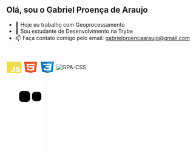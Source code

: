 ## Olá, sou o Gabriel Proença de Araujo 
- 🔭 Hoje eu trabalho com Geoprocessamento
- 🌱 Sou estudante de Desenvolvimento na Trybe
- 📫 Faça contato comigo pelo email: gabrielproencaaraujo@gmail.com
<br> 
 <div> 
        <a href="https://github.com/GPA1992"></a>
        <img height="180em" src="https://github-readme-stats.vercel.app/api?username=gpa1992&show_icons=true&theme=radical" alt="">
        <img height="180em" src="https://github-readme-stats.vercel.app/api/top-langs/?username=gpa1992&show_icons=true&theme=radical" alt="">
    <br>
        <img align="center" alt="GPA-Js" height="30" width="40" src="https://raw.githubusercontent.com/devicons/devicon/master/icons/javascript/javascript-plain.svg" style="max-width: 100%;">
        <img align="center" alt="GPA-HTML" height="30" width="40" src="https://raw.githubusercontent.com/devicons/devicon/master/icons/html5/html5-original.svg" style="max-width: 100%;">
        <img align="center" alt="GPA-CSS" height="30" width="40" src="https://raw.githubusercontent.com/devicons/devicon/master/icons/css3/css3-original.svg" style="max-width: 100%;">
        <img align="center" alt="GPA-CSS" height="30" width="40" src="https://cdn.jsdelivr.net/gh/devicons/devicon/icons/react/react-original-wordmark.svg" style="max-width: 100%;">
          
</div>

![Snake animation](https://github.com/gpa1992/gpa1992/blob/output/github-contribution-grid-snake.svg)
